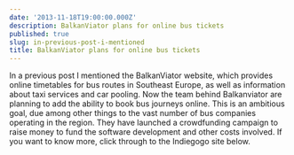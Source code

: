 ```yaml
---
date: '2013-11-18T19:00:00.000Z'
description: BalkanViator plans for online bus tickets
published: true
slug: in-previous-post-i-mentioned
title: BalkanViator plans for online bus tickets
---
```


In a previous post I mentioned the BalkanViator website, which provides online timetables for bus routes in Southeast Europe, as well as information about taxi services and car pooling. Now the team behind Balkanviator are planning to add the ability to book bus journeys online. This is an ambitious goal, due among other things to the vast number of bus companies operating in the region. They have launched a crowdfunding campaign to raise money to fund the software development and other costs involved. If you want to know more, click through to the Indiegogo site below.<br />
<br />